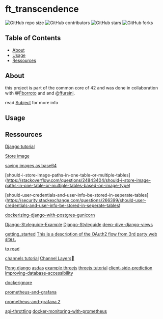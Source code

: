 # ft_transcendence

![GitHub repo size](https://img.shields.io/github/repo-size/redadoo/ft_transcendence)
![GitHub contributors](https://img.shields.io/github/contributors/redadoo/ft_transcendence)
![GitHub stars](https://img.shields.io/github/stars/redadoo/ft_transcendence?style=social)
![GitHub forks](https://img.shields.io/github/forks/redadoo/ft_transcendence?style=social)

## Table of Contents

- [About](#about)
- [Usage](#usage)
- [Ressources](#ressources)

## About

this project is part of the common core of 42 and was done in collaboration with @[Fborroto](https://github.com/Fborroto) and and @[ffursini](https://github.com/ffursini).

read [Subject](https://github.com/redadoo/ft_transcendence/blob/master/en.subject.pdf) for more info

## Usage

## Ressources

[Django tutorial](https://docs.djangoproject.com/en/5.1/intro/tutorial01/)

[Store image](https://stackoverflow.com/questions/9722603/storing-image-in-database-directly-or-as-base64-data)

[saving images as base64](https://dba.stackexchange.com/questions/266746/saving-images-as-base64-encoded-strings-why-is-it-bad)

[should-i-store-image-paths-in-one-table-or-multiple-tables] (https://stackoverflow.com/questions/24843404/should-i-store-image-paths-in-one-table-or-multiple-tables-based-on-image-type)

[should-user-credentials-and-user-info-be-stored-in-seperate-tables] (https://security.stackexchange.com/questions/266399/should-user-credentials-and-user-info-be-stored-in-seperate-tables)

[dockerizing-django-with-postgres-gunicorn](https://testdriven.io/blog/dockerizing-django-with-postgres-gunicorn-and-nginx/)

[Django-Styleguide-Example](https://github.com/HackSoftware/Django-Styleguide-Example)
[Django-Styleguide](https://github.com/HackSoftware/Django-Styleguide)
[deep-dive-django-views](https://great-devxy.medium.com/deep-dive-django-views-4aab0e8d289c)


[getting_started](https://api.intra.42.fr/apidoc/guides/getting_started)
[This is a description of the OAuth2 flow from 3rd party web sites.](https://api.intra.42.fr/apidoc/guides/web_application_flow)

[to read](https://medium.com/@onegreyonewhite/2024-comparing-asgi-servers-uvicorn-hypercorn-and-daphne-addb2fd70c57)

[channels tutorial](https://channels.readthedocs.io/en/latest/tutorial/part_1.html)
[Channel Layers](https://channels.readthedocs.io/en/latest/topics/channel_layers.html)


[Pong django](https://www.reddit.com/r/Python/comments/i1qdjg/online_multiplayer_pong_with_django_channels_and/?tl=it)
[asdas](https://www.jacksondunstan.com/articles/4824)
[example threejs](https://github.com/Rikki407/threejs-projects/blob/master/projects/shootout/Game.js#L256)
[threejs  tutorial](https://github.com/SuboptimalEng/three-js-tutorials/tree/main)
[client-side-prediction](https://www.gabrielgambetta.com/client-side-prediction-server-reconciliation.html)
[improving-database-accessibility](https://dev.to/slavkus/django-41-improving-database-accessibility-4hbh)

[dockerignore](https://docs.docker.com/build/concepts/context/#dockerignore-files)

[prometheus-and-grafana](https://rezakhademix.medium.com/a-complete-guide-to-monitor-postgresql-with-prometheus-and-grafana-5611af229882)

[prometheus-and-grafana 2](https://nelsoncode.medium.com/how-to-monitor-posgresql-with-prometheus-and-grafana-docker-36d216532ea2)

[api-throttling](https://www.django-rest-framework.org/api-guide/throttling/)
[docker-monitoring-with-prometheus](https://last9.io/blog/docker-monitoring-with-prometheus-a-step-by-step-guide/)